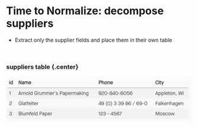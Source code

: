 # Time to Normalize: decompose suppliers

* Extract only the supplier fields and place them in their own table

&nbsp;

### suppliers table {.center}

<div class="row">
<div class="cell-4">

![Normalize Supplier](normalize-supplier.png)

</div>
</div>